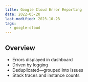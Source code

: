 ```yaml
---
title: Google Cloud Error Reporting
date: 2022-05-20
last-modified: 2023-10-23
tags:
  - google-cloud
---
```


## Overview

- Errors displayed in dashboard
- Driven by logging
- Deduplicated—grouped into issues
- Stack traces and instance counts
